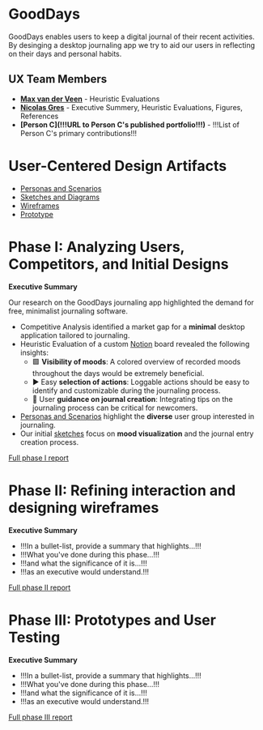 <!-- !!! NOTE: Delete all parts of this file surrounded by three exclamation marks (including the exclamation marks themselves) and replace them with the appropriate content -- they are only instructions and shouldn't be in your report!!! -->

# GoodDays

<!-- !!!Brief introduction to the project and the problem it is intended to solve!!! -->

GoodDays enables users to keep a digital journal of their recent activities. By desinging a desktop journaling app we try to aid our users in reflecting on their days and personal habits.

## UX Team Members

* **[Max van der Veen](https://github.com/UsabilityEngineering/ux-journal-maxbutevil/)** - Heuristic Evaluations
* **[Nicolas Gres](https://github.com/UsabilityEngineering/ux-journal-ngres)** - Executive Summery, Heuristic Evaluations, Figures, References
* **[Person C](!!!URL to Person C's published portfolio!!!)** - !!!List of Person C's primary contributions!!!

# User-Centered Design Artifacts
 
<!-- !!!For the following, add a PDF of your artifact to the repository and replace the # with the file name!!! -->

* [Personas and Scenarios](personas/)
* [Sketches and Diagrams](sketches/)
* [Wireframes](wireframes/)
* [Prototype](#)

# Phase I: Analyzing Users, Competitors, and Initial Designs

**Executive Summary**

Our research on the GoodDays journaling app highlighted the demand for free, minimalist journaling software.

- Competitive Analysis identified a market gap for a **minimal** desktop application tailored to journaling.
- Heuristic Evaluation of a custom [Notion](https://www.notion.so/gres/10b16469034880e590e9e7024b08de15?v=9569263f9390427290fbf03037c3dc3f) board revealed the following insights:
  - 🟩 **Visibility of moods**: A colored overview of recorded moods throughout the days would be extremely beneficial.
  - ▶️ Easy **selection of actions**: Loggable actions should be easy to identify and customizable during the journaling process.
  - 🛟 User **guidance on journal creation**: Integrating tips on the journaling process can be critical for newcomers.
- [Personas and Scenarios](personas/) highlight the **diverse** user group interested in journaling.
- Our initial [sketches](sketches/) focus on **mood visualization** and the journal entry creation process.

[Full phase I report](phaseI/)

# Phase II: Refining interaction and designing wireframes

**Executive Summary**

* !!!In a bullet-list, provide a summary that highlights...!!!
* !!!What you've done during this phase...!!!
* !!!and what the significance of it is...!!!
* !!!as an executive would understand.!!!

[Full phase II report](phaseII/)

# Phase III: Prototypes and User Testing

**Executive Summary**

* !!!In a bullet-list, provide a summary that highlights...!!!
* !!!What you've done during this phase...!!!
* !!!and what the significance of it is...!!!
* !!!as an executive would understand.!!!

[Full phase III report](phaseIII/)
